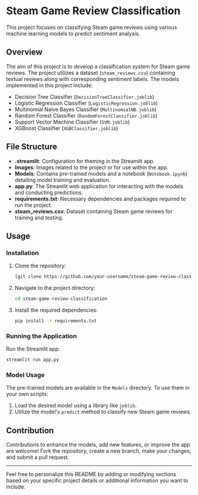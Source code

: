# Steam Game Review Classification

This project focuses on classifying Steam game reviews using various machine learning models to predict sentiment analysis.

## Overview

The aim of this project is to develop a classification system for Steam game reviews. The project utilizes a dataset (`steam_reviews.csv`) containing textual reviews along with corresponding sentiment labels. The models implemented in this project include:
- Decision Tree Classifier (`DecisionTreeClassifier.joblib`)
- Logistic Regression Classifier (`LogisticRegression.joblib`)
- Multinomial Naive Bayes Classifier (`MultinomialNB.joblib`)
- Random Forest Classifier (`RandomForestClassifier.joblib`)
- Support Vector Machine Classifier (`SVM.joblib`)
- XGBoost Classifier (`XGBClassifier.joblib`)

## File Structure

- **.streamlit**: Configuration for theming in the Streamlit app.
- **Images**: Images related to the project or for use within the app.
- **Models**: Contains pre-trained models and a notebook (`Notebook.ipynb`) detailing model training and evaluation.
- **app.py**: The Streamlit web application for interacting with the models and conducting predictions.
- **requirements.txt**: Necessary dependencies and packages required to run the project.
- **steam_reviews.csv**: Dataset containing Steam game reviews for training and testing.

## Usage

### Installation

1. Clone the repository:
   ```bash
   [git clone https://github.com/your-username/steam-game-review-classification.git](https://github.com/SayedShaun/Steam-Game-Review-Classification.git)
   ```

2. Navigate to the project directory:
   ```bash
   cd steam-game-review-classification
   ```

3. Install the required dependencies:
   ```bash
   pip install -r requirements.txt
   ```

### Running the Application

Run the Streamlit app:
   ```bash
   streamlit run app.py
   ```

### Model Usage

The pre-trained models are available in the `Models` directory. To use them in your own scripts:

1. Load the desired model using a library like `joblib`.
2. Utilize the model's `predict` method to classify new Steam game reviews.

## Contribution

Contributions to enhance the models, add new features, or improve the app are welcome! Fork the repository, create a new branch, make your changes, and submit a pull request.

---
Feel free to personalize this README by adding or modifying sections based on your specific project details or additional information you want to include.
